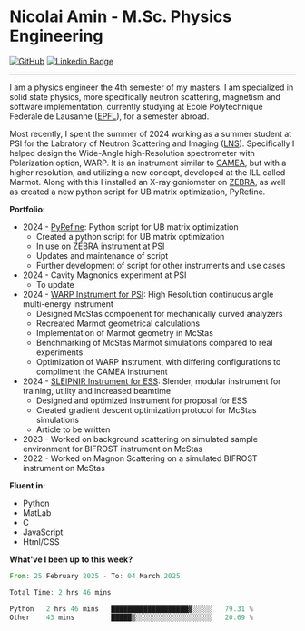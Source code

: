 # Nicolai Amin - M.Sc. Physics Engineering

[![GitHub](https://img.shields.io/badge/-GitHub-181717?style=flat-square&logo=github&logoColor=white)](https://github.com/nicolai3008) [![Linkedin Badge](https://img.shields.io/badge/-LinkedIn-0e76a8?style=flat-square&logo=Linkedin&logoColor=white)](https://www.linkedin.com/in/nicolai-amin-5156b9230/)

---

I am a physics engineer the 4th semester of my masters. I am specialized in solid state physics, more specifically neutron scattering, magnetism and software implementation, currently studying at Ecole Polytechnique Federale de Lausanne ([EPFL](https://www.epfl.ch/en/)), for a semester abroad.

Most recently, I spent the summer of 2024 working as a summer student at PSI for the Labratory of Neutron Scattering and Imaging ([LNS](https://www.psi.ch/en/lns)). Specifically I helped design the Wide-Angle high-Resolution spectrometer with Polarization option, WARP. It is an instrument similar to [CAMEA](https://www.psi.ch/en/sinq/camea), but with a higher resolution, and utilizing a new concept, developed at the ILL called Marmot. Along with this I installed an X-ray goniometer on [ZEBRA](https://www.psi.ch/en/sinq/zebra), as well as created a new python script for UB matrix optimization, PyRefine.

**Portfolio:**

- 2024 - [PyRefine](https://github.com/nicolai3008/ZEBRA): Python script for UB matrix optimization
  - Created a python script for UB matrix optimization
  - In use on ZEBRA instrument at PSI
  - Updates and maintenance of script
  - Further development of script for other instruments and use cases
- 2024 - Cavity Magnonics experiment at PSI
  - To update
- 2024 - [WARP Instrument for PSI](https://github.com/nicolai3008/WARP): High Resolution continuous angle multi-energy instrument
  - Designed McStas compoenent for mechanically curved analyzers
  - Recreated Marmot geometrical calculations
  - Implementation of Marmot geometry in McStas
  - Benchmarking of McStas Marmot simulations compared to real experiments
  - Optimization of WARP instrument, with differing configurations to compliment the CAMEA instrument
- 2024 - [SLEIPNIR Instrument for ESS](https://github.com/nicolai3008/SLEIPNIR): Slender, modular instrument for training, utility and increased beamtime
  - Designed and optimized instrument for proposal for ESS
  - Created gradient descent optimization protocol for McStas simulations
  - Article to be written
- 2023 - Worked on background scattering on simulated sample environment for BIFROST instrument on McStas
- 2022 - Worked on Magnon Scattering on a simulated BIFROST instrument on McStas

**Fluent in:**

- Python
- MatLab
- C
- JavaScript
- Html/CSS

**What've I been up to this week?**

<!--START_SECTION:waka-->

```rust
From: 25 February 2025 - To: 04 March 2025

Total Time: 2 hrs 46 mins

Python   2 hrs 46 mins   ███████████████████▓░░░░░   79.31 %
Other    43 mins         █████▒░░░░░░░░░░░░░░░░░░░   20.69 %
```

<!--END_SECTION:waka-->
